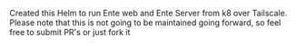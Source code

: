 Created this Helm to run Ente web and Ente Server from k8 over Tailscale. 
Please note that this is not going to be maintained going forward, so feel free to submit PR's or just fork it
